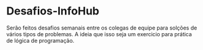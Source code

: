 # Desafios-InfoHub

Serão feitos desafios semanais entre os colegas de equipe para solções de vários tipos de problemas.
A ideia que isso seja um exercicio para prática de lógica de programação.
